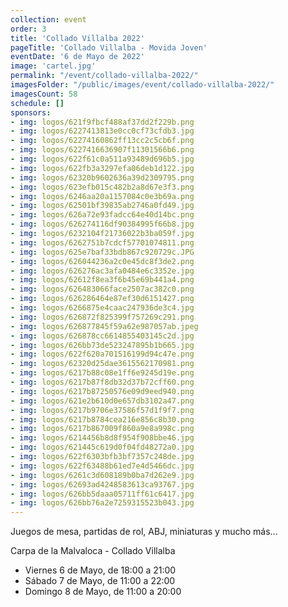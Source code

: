 ```yaml
---
collection: event
order: 3
title: 'Collado Villalba 2022'
pageTitle: 'Collado Villalba - Movida Joven'
eventDate: '6 de Mayo de 2022'
image: 'cartel.jpg'
permalink: "/event/collado-villalba-2022/"
imagesFolder: "/public/images/event/collado-villalba-2022/"
imagesCount: 58
schedule: []
sponsors:
- img: logos/621f9fbcf488af37dd2f229b.png
- img: logos/6227413813e0cc0cf73cfdb3.jpg
- img: logos/62274160862ff13cc2c5cb6f.png
- img: logos/6227416636907f11301566b6.png
- img: logos/622f61c0a511a93489d696b5.jpg
- img: logos/622fb3a3297efa06deb1d122.jpg
- img: logos/62320b9602636a39d2309795.png
- img: logos/623efb015c482b2a8d67e3f3.png
- img: logos/6246aa20a1157084c0e3b69a.png
- img: logos/62501bf39835ab2746a0fd49.jpg
- img: logos/626a72e93fadcc64e40d14bc.png
- img: logos/626274116df90384995f66b8.jpg
- img: logos/6232104f21736022b3ba059f.jpg
- img: logos/6262751b7cdcf57701074811.png
- img: logos/625e7baf33bdb867c920729c.JPG
- img: logos/626044236a2c0e45dc8f3de2.png
- img: logos/626276ac3afa0484e6c3352e.jpg
- img: logos/62612f8ea3f6b45e69b441a4.png
- img: logos/626483066face2507ac382c0.png
- img: logos/626286464e87ef30d6151427.png
- img: logos/6266875e4caac247936de3c4.jpg
- img: logos/626872f825399f757269c291.png
- img: logos/626877845f59a62e987057ab.jpeg
- img: logos/626878cc6614855403145c2d.jpg
- img: logos/626bb73de523247895b1b665.jpg
- img: logos/622f620a701516199d94c47e.png
- img: logos/62320d25dae3615562170981.png
- img: logos/6217b88c08e1ff6e9245d19e.png
- img: logos/6217b87f8db32d37b72cff60.png
- img: logos/6217b87250576e09d9eed940.png
- img: logos/621e2b610d0e657db3102a47.png
- img: logos/6217b9706e37586f57d1f9f7.png
- img: logos/6217b8784cea216e856c8b30.png
- img: logos/6217b867009f860a9e8a998c.png
- img: logos/6214456b8d8f954f908bbe46.jpg
- img: logos/621445c619d0f04fd48272a0.jpg
- img: logos/622f6303bfb3bf7357c248de.jpg
- img: logos/622f63488b61ed7e4d5466dc.jpg
- img: logos/6261c3d608189b0ba7d262e9.jpg
- img: logos/62693ad4248583613ca93767.jpg
- img: logos/626bb5daaa05711ff61c6417.jpg
- img: logos/626bb76a2e7259315523b043.jpg
---
```


Juegos de mesa, partidas de rol, ABJ, miniaturas y mucho más...

Carpa de la Malvaloca - Collado Villalba
- Viernes 6 de Mayo, de 18:00 a 21:00
- Sábado 7 de Mayo, de 11:00 a 22:00
- Domingo 8 de Mayo, de 11:00 a 20:00
